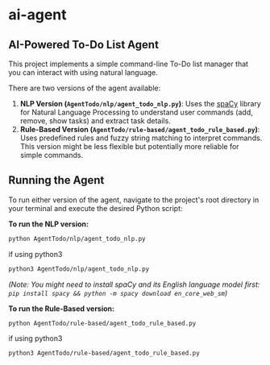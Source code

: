 # ai-agent

## AI-Powered To-Do List Agent

This project implements a simple command-line To-Do list manager that you can interact with using natural language.

There are two versions of the agent available:

1.  **NLP Version (`AgentTodo/nlp/agent_todo_nlp.py`)**: Uses the [spaCy](https://spacy.io/) library for Natural Language Processing to understand user commands (add, remove, show tasks) and extract task details.
2.  **Rule-Based Version (`AgentTodo/rule-based/agent_todo_rule_based.py`)**: Uses predefined rules and fuzzy string matching to interpret commands. This version might be less flexible but potentially more reliable for simple commands.

## Running the Agent

To run either version of the agent, navigate to the project's root directory in your terminal and execute the desired Python script:

**To run the NLP version:**

```bash
python AgentTodo/nlp/agent_todo_nlp.py
```

if using python3

```bash
python3 AgentTodo/nlp/agent_todo_nlp.py
```

*(Note: You might need to install spaCy and its English language model first: `pip install spacy && python -m spacy download en_core_web_sm`)*

**To run the Rule-Based version:**

```bash
python AgentTodo/rule-based/agent_todo_rule_based.py
```

if using python3

```bash
python3 AgentTodo/rule-based/agent_todo_rule_based.py
```



